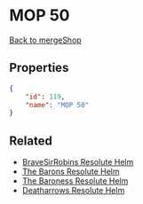 # MOP 50

<no description available>

[Back to mergeShop](../merge-shops.md)

## Properties

```json
{
    "id": 119,
    "name": "MOP 50"
}
```

## Related

- [BraveSirRobins Resolute Helm](../items/7587-bravesirrobins-resolute-helm.md)
- [The Barons Resolute Helm](../items/7592-the-barons-resolute-helm.md)
- [The Baroness Resolute Helm](../items/7597-the-baroness-resolute-helm.md)
- [Deatharrows Resolute Helm](../items/7602-deatharrows-resolute-helm.md)

